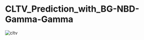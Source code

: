 # CLTV_Prediction_with_BG-NBD-Gamma-Gamma
![cltv](https://github.com/elifgafar/CLTV_Prediction_with_BG-NBD-Gamma-Gamma/assets/114522180/0e3c987e-1598-4325-9bb2-afc42ae57537)
